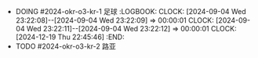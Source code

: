 - DOING #2024-okr-o3-kr-1 足球
  :LOGBOOK:
  CLOCK: [2024-09-04 Wed 23:22:08]--[2024-09-04 Wed 23:22:09] =>  00:00:01
  CLOCK: [2024-09-04 Wed 23:22:11]--[2024-09-04 Wed 23:22:12] =>  00:00:01
  CLOCK: [2024-12-19 Thu 22:45:46]
  :END:
- TODO #2024-okr-o3-kr-2 路亚